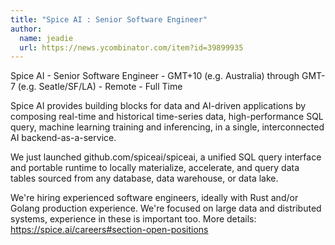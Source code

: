 ```yaml
---
title: "Spice AI : Senior Software Engineer"
author:
  name: jeadie
  url: https://news.ycombinator.com/item?id=39899935
---
```

Spice AI - Senior Software Engineer - GMT+10 (e.g. Australia) through GMT-7 (e.g. Seatle&#x2F;SF&#x2F;LA) - Remote - Full Time

Spice AI provides building blocks for data and AI-driven applications by composing real-time and historical time-series data, high-performance SQL query, machine learning training and inferencing, in a single, interconnected AI backend-as-a-service.

We just launched github.com&#x2F;spiceai&#x2F;spiceai, a unified SQL query interface and portable runtime to locally materialize, accelerate, and query data tables sourced from any database, data warehouse, or data lake.

We&#x27;re hiring experienced software engineers, ideally with Rust and&#x2F;or Golang production experience. We&#x27;re focused on large data and distributed systems, experience in these is important too. More details: <a href="https:&#x2F;&#x2F;spice.ai&#x2F;careers#section-open-positions" rel="nofollow">https:&#x2F;&#x2F;spice.ai&#x2F;careers#section-open-positions</a>
